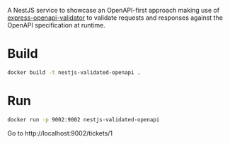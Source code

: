 A NestJS service to showcase an OpenAPI-first approach making use of [express-openapi-validator](https://github.com/cdimascio/express-openapi-validator) to validate requests and responses against the OpenAPI specification at runtime.

# Build

```sh
docker build -t nestjs-validated-openapi .
```

# Run

```sh
docker run -p 9002:9002 nestjs-validated-openapi
```

Go to http://localhost:9002/tickets/1
